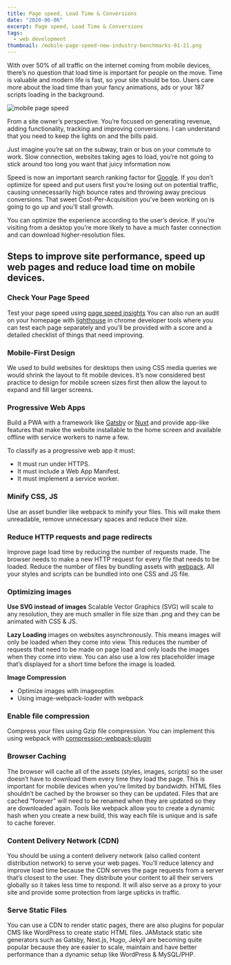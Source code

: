 ```yaml
---
title: Page speed, Load Time & Conversions
date: "2020-06-06"
excerpt: Page speed, Load Time & Conversions
tags:
  - web development
thumbnail: /mobile-page-speed-new-industry-benchmarks-01-21.png
---
```


With over 50% of all traffic on the internet coming from mobile devices, there’s no question that load time is important for people on the move. Time is valuable and modern life is fast, so your site should be too. Users care more about the load time than your fancy animations, ads or your 187 scripts loading in the background.

![mobile page speed](/mobile-page-speed-new-industry-benchmarks-01-21.png "image")


From a site owner’s perspective. You’re focused on generating revenue, adding functionality, tracking and improving conversions. I can understand that you need to keep the lights on and the bills paid.

Just imagine you’re sat on the subway, train or bus on your commute to work. Slow connection, websites taking ages to load, you’re not going to stick around too long you want that juicy information now.

Speed is now an important search ranking factor for [Google](https://developers.google.com/web/updates/2018/07/search-ads-speed). If you don’t optimize for speed and put users first you’re losing out on potential traffic, causing unnecessarily high bounce rates and throwing away precious conversions. That sweet Cost-Per-Acquisition you’ve been working on is going to go up and you’ll stall growth.

You can optimize the experience according to the user’s device. If you’re visiting from a desktop you’re more likely to have a much faster connection and can download higher-resolution files.

## Steps to improve site performance, speed up web pages and reduce load time on mobile devices.

### Check Your Page Speed

Test your page speed using [page speed insights](https://developers.google.com/speed/pagespeed/insights/)
You can also run an audit on your homepage with [lighthouse](https://developers.google.com/web/tools/lighthouse/) in chrome developer tools where you can test each page separately and you’ll be provided with a score and a detailed checklist of things that need improving. 


### Mobile-First Design

We used to build websites for desktops then using CSS media queries we would shrink the layout to fit mobile devices. It’s now considered best practice to design for mobile screen sizes first then allow the layout to expand and fill larger screens.

### Progressive Web Apps

Build a PWA with a framework like [Gatsby](https://www.gatsbyjs.org/) or [Nuxt](https://nuxtjs.org/) and provide app-like features that make the website installable to the home screen and available offline with service workers to name a few.

To classify as a progressive web app it must:
* It must run under HTTPS.
* It must include a Web App Manifest.
* It must implement a service worker.

### Minify CSS, JS

Use an asset bundler like webpack to minify your files. This will make them unreadable, remove unnecessary spaces and reduce their size.

### Reduce HTTP requests and page redirects 

Improve page load time by reducing the number of requests made. The browser needs to make a new HTTP request for every file that needs to be loaded. Reduce the number of files by bundling assets with [webpack](https://webpack.js.org/). All your styles and scripts can be bundled into one CSS and JS file. 

### Optimizing images

**Use SVG instead of images** Scalable Vector Graphics (SVG) will scale to any resolution, they are much smaller in file size than .png and they can be animated with CSS & JS.

**Lazy Loading** images on websites asynchronously. This means images will only be loaded when they come into view. This reduces the number of requests that need to be made on page load and only loads the images when they come into view. You can also use a low res placeholder image that’s displayed for a short time before the image is loaded.

**Image Compression**

* Optimize images with imageoptim 
* Using image-webpack-loader with webpack

### Enable file compression

Compress your files using Gzip file compression. You can implement this using webpack with [compression-webpack-plugin](https://webpack.js.org/plugins/compression-webpack-plugin/)

### Browser Caching

The browser will cache all of the assets (styles, images, scripts) so the user doesn’t have to download them every time they load the page. This is important for mobile devices when you're limited by bandwidth. HTML files shouldn’t be cached by the browser so they can be updated. Files that are cached “forever” will need to be renamed when they are updated so they are downloaded again. Tools like webpack allow you to create a dynamic hash when you create a new build, this way each file is unique and is safe to cache forever.

### Content Delivery Network (CDN)

You should be using a content delivery network (also called content distribution network) to serve your web pages. You’ll reduce latency and improve load time because the CDN serves the page requests from a server that’s closest to the user. They distribute your content to all their servers globally so it takes less time to respond. It will also serve as a proxy to your site and provide some protection from large upticks in traffic.

### Serve Static Files

You can use a CDN to render static pages, there are also plugins for popular CMS like WordPress to create static HTML files. JAMstack static site generators such as Gatsby, Next.js, Hugo, Jekyll are becoming quite popular because they are easier to scale, maintain and have better performance than a dynamic setup like WordPress & MySQL/PHP.